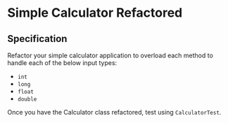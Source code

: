 # Simple Calculator Refactored

## Specification

Refactor your simple calculator application to overload each method to handle each of the below input types:

- `int`
- `long`
- `float`
- `double`

Once you have the Calculator class refactored, test using `CalculatorTest`.
